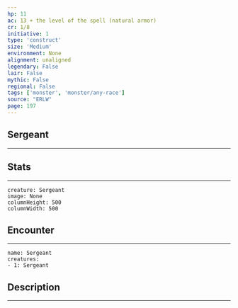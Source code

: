 ```yaml
---
hp: 11
ac: 13 + the level of the spell (natural armor)
cr: 1/8
initiative: 1
type: 'construct'    
size: 'Medium'
environment: None
alignment: unaligned
legendary: False
lair: False
mythic: False
regional: False
tags: ['monster', 'monster/any-race']
source: "ERLW"
page: 197
---
```


## Sergeant
---



## Stats
---

```statblock
creature: Sergeant
image: None
columnHeight: 500
columnWidth: 500
```

## Encounter
---

```encounter-table
name: Sergeant
creatures:
- 1: Sergeant
```

## Description
---




